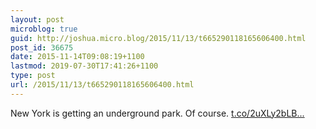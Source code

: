 ```yaml
---
layout: post
microblog: true
guid: http://joshua.micro.blog/2015/11/13/t665290118165606400.html
post_id: 36675
date: 2015-11-14T09:08:19+1100
lastmod: 2019-07-30T17:41:26+1100
type: post
url: /2015/11/13/t665290118165606400.html
---
```

New York is getting an underground park. Of course. [t.co/2uXLy2bLB...](https://t.co/2uXLy2bLBR)
